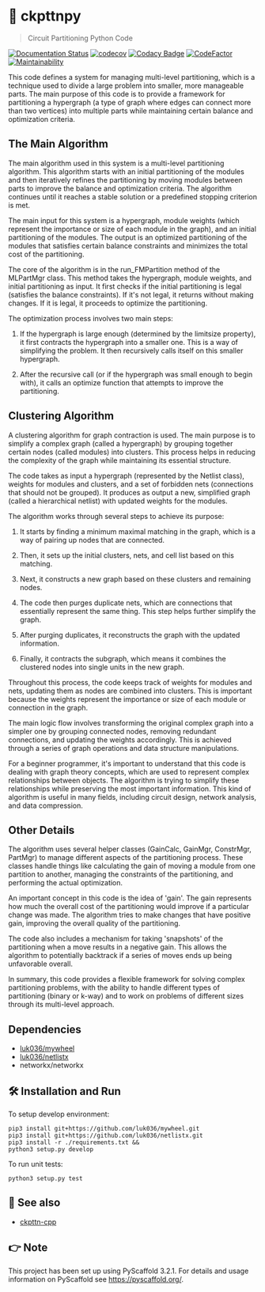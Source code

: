 # 🔪 ckpttnpy

> Circuit Partitioning Python Code

[![Documentation Status](https://readthedocs.org/projects/ckpttnpy/badge/?version=latest)](https://ckpttnpy.readthedocs.io/en/latest/?badge=latest)
[![codecov](https://codecov.io/gh/luk036/ckpttnpy/branch/master/graph/badge.svg)](https://codecov.io/gh/luk036/ckpttnpy)
[![Codacy Badge](https://api.codacy.com/project/badge/Grade/1c8b47586d12409e95c7c143b1fec7e8)](https://app.codacy.com/app/luk036/ckpttnpy?utm_source=github.com&utm_medium=referral&utm_content=luk036/ckpttnpy&utm_campaign=Badge_Grade_Dashboard)
[![CodeFactor](https://www.codefactor.io/repository/github/luk036/ckpttnpy/badge)](https://www.codefactor.io/repository/github/luk036/ckpttnpy)
[![Maintainability](https://api.codeclimate.com/v1/badges/2551a7289b83520b6cac/maintainability)](https://codeclimate.com/github/luk036/ckpttnpy/maintainability)

This code defines a system for managing multi-level partitioning, which is a technique used to divide a large problem into smaller, more manageable parts. The main purpose of this code is to provide a framework for partitioning a hypergraph (a type of graph where edges can connect more than two vertices) into multiple parts while maintaining certain balance and optimization criteria.

## The Main Algorithm

The main algorithm used in this system is a multi-level partitioning algorithm. This algorithm starts with an initial partitioning of the modules and then iteratively refines the partitioning by moving modules between parts to improve the balance and optimization criteria. The algorithm continues until it reaches a stable solution or a predefined stopping criterion is met.

The main input for this system is a hypergraph, module weights (which represent the importance or size of each module in the graph), and an initial partitioning of the modules. The output is an optimized partitioning of the modules that satisfies certain balance constraints and minimizes the total cost of the partitioning.

The core of the algorithm is in the run_FMPartition method of the MLPartMgr class. This method takes the hypergraph, module weights, and initial partitioning as input. It first checks if the initial partitioning is legal (satisfies the balance constraints). If it's not legal, it returns without making changes. If it is legal, it proceeds to optimize the partitioning.

The optimization process involves two main steps:

1. If the hypergraph is large enough (determined by the limitsize property), it first contracts the hypergraph into a smaller one. This is a way of simplifying the problem. It then recursively calls itself on this smaller hypergraph.

2. After the recursive call (or if the hypergraph was small enough to begin with), it calls an optimize function that attempts to improve the partitioning.

## Clustering Algorithm

A clustering algorithm for graph contraction is used. The main purpose is to simplify a complex graph (called a hypergraph) by grouping together certain nodes (called modules) into clusters. This process helps in reducing the complexity of the graph while maintaining its essential structure.

The code takes as input a hypergraph (represented by the Netlist class), weights for modules and clusters, and a set of forbidden nets (connections that should not be grouped). It produces as output a new, simplified graph (called a hierarchical netlist) with updated weights for the modules.

The algorithm works through several steps to achieve its purpose:

1. It starts by finding a minimum maximal matching in the graph, which is a way of pairing up nodes that are connected.

2. Then, it sets up the initial clusters, nets, and cell list based on this matching.

3. Next, it constructs a new graph based on these clusters and remaining nodes.

4. The code then purges duplicate nets, which are connections that essentially represent the same thing. This step helps further simplify the graph.

5. After purging duplicates, it reconstructs the graph with the updated information.

6. Finally, it contracts the subgraph, which means it combines the clustered nodes into single units in the new graph.

Throughout this process, the code keeps track of weights for modules and nets, updating them as nodes are combined into clusters. This is important because the weights represent the importance or size of each module or connection in the graph.

The main logic flow involves transforming the original complex graph into a simpler one by grouping connected nodes, removing redundant connections, and updating the weights accordingly. This is achieved through a series of graph operations and data structure manipulations.

For a beginner programmer, it's important to understand that this code is dealing with graph theory concepts, which are used to represent complex relationships between objects. The algorithm is trying to simplify these relationships while preserving the most important information. This kind of algorithm is useful in many fields, including circuit design, network analysis, and data compression.

## Other Details

The algorithm uses several helper classes (GainCalc, GainMgr, ConstrMgr, PartMgr) to manage different aspects of the partitioning process. These classes handle things like calculating the gain of moving a module from one partition to another, managing the constraints of the partitioning, and performing the actual optimization.

An important concept in this code is the idea of 'gain'. The gain represents how much the overall cost of the partitioning would improve if a particular change was made. The algorithm tries to make changes that have positive gain, improving the overall quality of the partitioning.

The code also includes a mechanism for taking 'snapshots' of the partitioning when a move results in a negative gain. This allows the algorithm to potentially backtrack if a series of moves ends up being unfavorable overall.

In summary, this code provides a flexible framework for solving complex partitioning problems, with the ability to handle different types of partitioning (binary or k-way) and to work on problems of different sizes through its multi-level approach.

## Dependencies

- [luk036/mywheel](https://github.com/luk036/mywheel)
- [luk036/netlistx](https://github.com/luk036/netlistx)
- networkx/networkx

## 🛠️ Installation and Run

To setup develop environment:

    pip3 install git+https://github.com/luk036/mywheel.git
    pip3 install git+https://github.com/luk036/netlistx.git
    pip3 install -r ./requirements.txt &&
    python3 setup.py develop

To run unit tests:

    python3 setup.py test

## 👀 See also

- [ckpttn-cpp](https://github.com/luk036/ckpttn-cpp)

## 👉 Note

This project has been set up using PyScaffold 3.2.1. For details and usage
information on PyScaffold see <https://pyscaffold.org/>.
